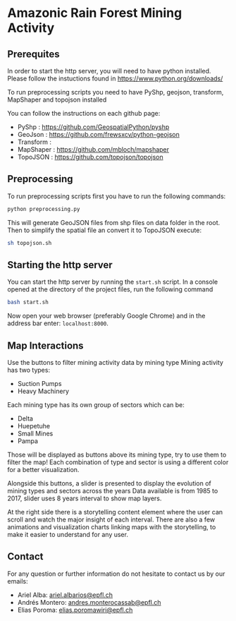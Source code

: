 # Amazonic Rain Forest Mining Activity

## Prerequites
In order to start the http server, you will need to have python installed.
Please follow the instuctions found in https://www.python.org/downloads/

To run preprocessing scripts you need to have PyShp, geojson, transform, MapShaper 
and topojson installed

You can follow the instructions on each github page:

 - PyShp : https://github.com/GeospatialPython/pyshp
 - GeoJson : https://github.com/frewsxcv/python-geojson
 - Transform :  
 - MapShaper : https://github.com/mbloch/mapshaper
 - TopoJSON : https://github.com/topojson/topojson

## Preprocessing
To run preprocessing scripts first you have to run the following commands:
```bash
python preprocessing.py
```
This will generate GeoJSON files from shp files on data folder in the root.
Then to simplify the spatial file an convert it to TopoJSON execute:
```bash
sh topojson.sh
```

## Starting the http server
You can start the http server by running the `start.sh` script.
In a console opened at the directory of the project files, run the following command
```bash
bash start.sh
```

Now open your web browser (preferably Google Chrome) and in the address bar enter: `localhost:8000`.

## Map Interactions

Use the buttons to filter mining activity data by mining type Mining activity has two types:

- Suction Pumps
- Heavy Machinery

Each mining type has its own group of sectors which can be:

- Delta
- Huepetuhe
- Small Mines
- Pampa

Those will be displayed as buttons above its mining type, try to use them to filter the map! Each combination of type and sector is using a different color for a better visualization.

Alongside this buttons, a slider is presented to display the evolution of mining types and sectors across the years Data available is from 1985 to 2017, slider uses 8 years interval to show map layers.

At the right side there is a storytelling content element where the user can scroll and watch the major insight of each interval. There are also a few animations and visualization charts linking maps with the storytelling, to make it easier to understand for any user.

## Contact

For any question or further information do not hesitate to contact us by our emails:
- Ariel Alba: ariel.albarios@epfl.ch
- Andrés Montero: andres.monterocassab@epfl.ch
- Elias Poroma: elias.poromawiri@epfl.ch